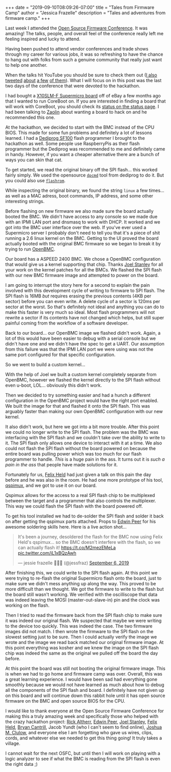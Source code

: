 +++
date = "2019-09-10T08:09:26-07:00"
title = "Tales from Firmware Camp"
author = "Jessica Frazelle"
description = "Tales and adventures from firmware camp."
+++

Last week I attended the [Open Source Firmware Conference](https://osfc.io/). 
It was amazing! 
The talks, people, and overall feel of the conference really left me feeling
inspired and lucky to attend.

Having been pushed to attend vendor conferences and trade shows through my
career for various jobs, it was so refreshing to have the chance to hang out
with folks from such a genuine community that really just want to help one
another. 

When the talks hit YouTube you should be sure to check them
out ([I also](https://twitter.com/jessfraz/status/1169361763680210944) 
[tweeted](https://twitter.com/jessfraz/status/1168925785211772929) 
[about](https://twitter.com/jessfraz/status/1168934537415593987) 
[a few](https://twitter.com/jessfraz/status/1168958435288915970) 
[of them](https://twitter.com/jessfraz/status/1169030969535488002)). What 
I will focus on in this post was the last two days of the conference that were
devoted to the hackathon.

I had bought a [X10SLM-F Supermicro board](https://www.supermicro.com/en/products/motherboard/X10SLM-F)
off of eBay a few months ago that I wanted to run CoreBoot on. If you are
interested in finding a board that will work with CoreBoot, you should check
its [status on the status page](https://coreboot.org/status/board-status.html). 
I had
been talking to [Zaolin](https://twitter.com/_zaolin_) about wanting a board 
to hack on and he recommended this one.

At the hackathon, we decided to start with the BMC instead of the CPU BIOS. 
This made for some
fun problems and definitely a lot of lessons learned. I had a 
[Dediprog SF100](https://www.dediprog.com/product/SF100) flash programmer I brought to the
hackathon as well. Some people use RaspberryPis as their flash programmer but
the Dediprog was recommended to me and definitely came in handy. However, if
you want a cheaper alternative there are a bunch of ways you can skin that cat.

To get started, we read the original binary off the SPI flash... this worked fairly
simply. We used the opensource [`dpcmd`](https://github.com/DediProgSW/SF100Linux) tool
from dediprog to do it. But you could also use [`flashrom`](https://github.com/flashrom/flashrom).

While inspecting the original binary, we found the string `linux` a few
times... as well as a MAC adress, boot commands, IP address, and some other
interesting strings.

Before flashing on new firmware we also made sure the board actually booted the 
BMC. We didn't have access to any console so we made due with an IPMI LAN port
and dnsmasq to work with DHCP. It worked and we got into the BMC user interface
over the web. If you've ever used a Supermicro server I probably don't need to
tell you that it's a piece of shit running a 2.6 linux kernel on the BMC.
Getting to the UI proved the board actually booted with the original BMC firmware
so we began to break it by trying to run [OpenBMC](https://github.com/openbmc/openbmc).

Our board has a ASPEED 2400 BMC. We chose a OpenBMC configuration that would
give us a kernel supporting that chip. Thanks [Joel Stanley](https://github.com/shenki) for all your work on the kernel patches for all the BMCs. We flashed the SPI flash with our new BMC firmware image and attempted to power on the board.

I am going to interrupt the story here for a second to explain the pain
involved with this development cycle of writing to firmware to SPI flash.
The SPI flash is 16MB _but_ requires erasing the 
previous contents (4KB per sector) before you can even write. 
A delete cycle of a sector is
120ms per sector at the worst. So that's definitely not ideal and anything you can do to
make this faster is very much so ideal. Most flash programmers will not rewrite
a sector if its contents have not changed which helps, but still super
painful coming from the workflow of a software developer.

Back to our board... our OpenBMC image we flashed didn't work. Again, a lot of this would have been easier to debug with
a serial console but we didn't have one and we didn't have the spec to get a UART. 
Our assumption from this failure was that the IPMI LAN port we
were using was not the same port configured for that specific
configuration.

So we went to build a custom kernel...

With the help of Joel we built a custom kernel completely separate from OpenBMC, 
however we flashed the kernel directly to the SPI
flash without even u-boot, LOL... obviously this didn't work.

Then we decided to try something easier and had a hunch a different
configuration in the OpenBMC project would have the right port enabled. We built
the image for that and flashed it onto the SPI flash. This was arguably faster
than making our own OpenBMC configuration with our new kernel.

It also didn't work, but here we got into a bit more trouble. After this point we
could no longer write to the SPI flash. The problem was the BMC was interfacing
with the SPI flash and we couldn't take over the ability to write to it. The
SPI flash only allows one device to interact with it at a time. We also could
not flash the SPI flash without the board powered on because the entire board 
was pulling power which was too much for our flash programmer to handle. _This_
is a huge pain in the ass. It turns out it is _such a pain in the ass_ that people
have made solutions for it.

Fortunately for us, [Felix Held](https://github.com/felixheld) had just
given a talk on this pain the day before and he was also in the room. He had one
more prototype of his tool, [qspimux](https://github.com/felixheld/qspimux), 
and we got to use it on our board.

Qspimux allows for the access to a real SPI flash chip to be multiplexed 
between the target and a programmer that also controls the multiplexer. This
way we could flash the SPI flash with the board powered off. 

To get his tool installed we had to de-solder the SPI flash and
solder it back on after getting the qspimux parts attached. Props to [Edwin
Peer](https://github.com/edwin-peer) for his awesome soldering skills here.
Here is a live action shot...

<blockquote class="twitter-tweet"><p lang="en" dir="ltr">It&#39;s been a journey, desoldered the flash for the BMC now using Felix Held&#39;s qspimux... so the BMC doesn&#39;t interfere with the flash, so we can actually flash it! <a href="https://t.co/M2mezEMeLa">https://t.co/M2mezEMeLa</a> <a href="https://t.co/iL1xBQzAwh">pic.twitter.com/iL1xBQzAwh</a></p>&mdash; jessie frazelle 👩🏼‍🚀 (@jessfraz) <a href="https://twitter.com/jessfraz/status/1170074325895925760?ref_src=twsrc%5Etfw">September 6, 2019</a></blockquote> <script async src="https://platform.twitter.com/widgets.js" charset="utf-8"></script>

After finishing this, we could write to the SPI flash again. At this point we
were trying to re-flash the original Supermicro flash onto the board, just to
make sure we didn't mess anything up along the way. This
proved to be more difficult than we thought. We got the firmware to write to
the flash but the board still wasn't working. We verified with the oscilliscope
that data was indeed leaving the MOSI (master-out-slave-in) pin and the clock 
was working on the flash.

Then I tried to read the firmware back from the SPI flash chip to make sure it was
indeed our original flash. We suspected that maybe we were writing to the
device too quickly. This was indeed the case. The two firmware images did not
match. I then wrote the firmware to the SPI flash on the slowest setting just
to be sure. Then I could actually verify the image we wrote and the image we
read back matched our original firmware image. At this point everything was
kosher and we knew the image on the SPI flash chip was indeed the same as the
original we pulled off the board the day before.

At this point the board was still not booting the original firmware image. This
is when we had to go home and firmware camp was over. Overall, this was a great
learning experience. I would have been sad had everything gone smoothly because
we would not have learned as much about how to debug all the components of the
SPI flash and board. I definitely have not given up on this board and will
continue down this rabbit hole until it has open source firmware on the BMC and
open source BIOS for the CPU.

I would like to thank everyone at the Open Source Firmware Conference for
making this a truly amazing week and specifically those who helped with the
crazy hackathon project: [Rick Altherr](https://github.com/kc8apf), 
[Edwin Peer](https://github.com/edwin-peer), 
[Joel Stanley](https://github.com/shenki),
[Felix Held](https://github.com/felixheld/), 
[Bryan Cantrill](https://github.com/bcantrill),
Jacob Yundt (who I can't seem to find online), 
[Joshua M. Clulow](https://github.com/jclulow), and everyone else I am 
forgetting who gave us wires, clips, cords, and whatever else we 
needed to get this thing going! It truly takes a village. 

I cannot wait for the next OSFC, but until then I will work on playing with
a logic analyzer to see if what the BMC is reading from the SPI flash is even
the right data ;)
